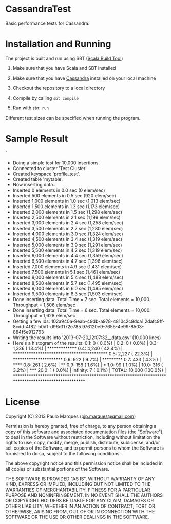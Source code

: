 CassandraTest 
=============

Basic performance tests for Cassandra.


Installation and Running
========================

The project is built and run using SBT ([Scala Build Tool](http://www.scala-sbt.org/))

1. Make sure that you have Scala and SBT installed

2. Make sure that you have [Cassandra](http://cassandra.apache.org/) installed on your local machine

2. Checkout the repository to a local directory

3. Compile by calling `sbt compile`

4. Run with `sbt run`

Different test sizes can be specified when running the program.


Sample Result
=============
`
  - Doing a simple test for 10,000 insertions.
  - Connected to cluster 'Test Cluster'.
  - Created keyspace 'profile_test'.
  - Created table 'mytable'.
  - Now inserting data...
  - Inserted       0 elements in    0.0 sec (0 elem/sec)
  - Inserted     500 elements in    0.5 sec (920 elem/sec)
  - Inserted   1,000 elements in    1.0 sec (1,013 elem/sec)
  - Inserted   1,500 elements in    1.3 sec (1,173 elem/sec)
  - Inserted   2,000 elements in    1.5 sec (1,298 elem/sec)
  - Inserted   2,500 elements in    2.1 sec (1,199 elem/sec)
  - Inserted   3,000 elements in    2.4 sec (1,258 elem/sec)
  - Inserted   3,500 elements in    2.7 sec (1,280 elem/sec)
  - Inserted   4,000 elements in    3.0 sec (1,324 elem/sec)
  - Inserted   4,500 elements in    3.4 sec (1,319 elem/sec)
  - Inserted   5,000 elements in    3.9 sec (1,291 elem/sec)
  - Inserted   5,500 elements in    4.2 sec (1,319 elem/sec)
  - Inserted   6,000 elements in    4.4 sec (1,359 elem/sec)
  - Inserted   6,500 elements in    4.7 sec (1,396 elem/sec)
  - Inserted   7,000 elements in    4.9 sec (1,431 elem/sec)
  - Inserted   7,500 elements in    5.1 sec (1,461 elem/sec)
  - Inserted   8,000 elements in    5.4 sec (1,488 elem/sec)
  - Inserted   8,500 elements in    5.7 sec (1,495 elem/sec)
  - Inserted   9,000 elements in    6.0 sec (1,495 elem/sec)
  - Inserted   9,500 elements in    6.3 sec (1,503 elem/sec)
  - Done inserting data. Total Time = 7 sec. Total elements = 10,000. Throughput = 1,506 elem/sec
  - Done inserting data. Total Time = 6 sec. Total elements = 10,000. Throughput = 1,628 elem/sec
  - Getting a few ids: 
	 102a940a-9eab-49db-a978-4810c2c9dca1
	 2dafc9ff-8cdd-4f82-b0d1-d96d1172e785
	 976120e9-7655-4e99-8503-884f5e912763
  - Writing the results into '2013-07-20_12:07:32__data.csv' (10,000 lines)
  - Here's a histogram of the results:
       0.1:          0 (  0.0%) | 
       0.2:          0 (  0.0%) | 
       0.3:      1,336 ( 13.4%) | *************
       0.4:      4,240 ( 42.4%) | ******************************************
       0.5:      2,227 ( 22.3%) | **********************
       0.6:        922 (  9.2%) | *********
       0.7:        433 (  4.3%) | ****
       0.8:        261 (  2.6%) | **
       0.9:        158 (  1.6%) | *
       1.0:         99 (  1.0%) | 
      10.0:        316 (  3.2%) | ***
      20.0:          1 (  0.0%) | 
  Infinity:          7 (  0.1%) | 
     TOTAL:     10,000 (100.0%) | ****************************************************************************************************
`

License
=======

Copyright (C) 2013 Paulo Marques (pjp.marques@gmail.com)

Permission is hereby granted, free of charge, to any person obtaining a copy of 
this software and associated documentation files (the "Software"), to deal in
the Software without restriction, including without limitation the rights to
use, copy, modify, merge, publish, distribute, sublicense, and/or sell copies of
the Software, and to permit persons to whom the Software is furnished to do so,
subject to the following conditions:
 
The above copyright notice and this permission notice shall be included in all 
copies or substantial portions of the Software.
 
THE SOFTWARE IS PROVIDED "AS IS", WITHOUT WARRANTY OF ANY KIND, EXPRESS OR
IMPLIED, INCLUDING BUT NOT LIMITED TO THE WARRANTIES OF MERCHANTABILITY, FITNESS
FOR A PARTICULAR PURPOSE AND NONINFRINGEMENT. IN NO EVENT SHALL THE AUTHORS OR
COPYRIGHT HOLDERS BE LIABLE FOR ANY CLAIM, DAMAGES OR OTHER LIABILITY, WHETHER
IN AN ACTION OF CONTRACT, TORT OR OTHERWISE, ARISING FROM, OUT OF OR IN 
CONNECTION WITH THE SOFTWARE OR THE USE OR OTHER DEALINGS IN THE SOFTWARE.
